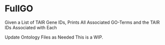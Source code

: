# FullGO
Given a List of TAIR Gene IDs, Prints All Associated GO-Terms and the TAIR IDs Associated with Each

Update Ontology Files as Needed
This is a WIP.
